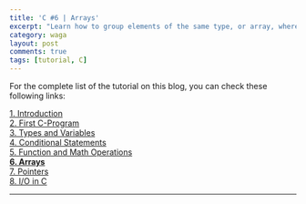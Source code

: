 ```yaml
---
title: 'C #6 | Arrays'
excerpt: "Learn how to group elements of the same type, or array, where the elements are stored sequentially in memory."
category: waga
layout: post
comments: true
tags: [tutorial, C]
---
```


For the complete list of the tutorial on this blog, you can check these following links:

[1. Introduction][00] <br>
[2. First C-Program][02] <br>
[3. Types and Variables][03] <br>
[4. Conditional Statements][04] <br>
[5. Function and Math Operations][05] <br>
[**6. Arrays**][06] <br>
[7. Pointers][07] <br>
[8. I/O in C][08] <br>

-----


[00]: http://yanuartadityan.github.io/tutorial/c-tutor-1
[02]: http://yanuartadityan.github.io/tutorial/c-tutor-2
[03]: http://yanuartadityan.github.io/tutorial/c-tutor-3
[04]: http://yanuartadityan.github.io/tutorial/c-tutor-4
[05]: http://yanuartadityan.github.io/tutorial/c-tutor-5
[06]: http://yanuartadityan.github.io/tutorial/c-tutor-6
[07]: http://yanuartadityan.github.io/tutorial/c-tutor-7
[08]: http://yanuartadityan.github.io/tutorial/c-tutor-8
